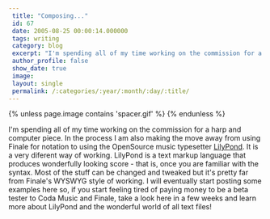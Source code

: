 ```yaml
---
 title: "Composing..."
 id: 67
 date: 2005-08-25 00:00:14.000000
 tags: writing
 category: blog
 excerpt: "I'm spending all of my time working on the commission for a harp and computer piece. In the process I am also making the move away from using Finale for notation to using the OpenSource music typesett..."
 author_profile: false
 show_date: true
 image: 
 layout: single
 permalink: /:categories/:year/:month/:day/:title/
---
```

{% unless page.image contains 'spacer.gif' %}
{% endunless %}

I'm spending all of my time working on the commission for a harp and computer piece. In the process I am also making the move away from using Finale for notation to using the OpenSource music typesetter <a href="http://lilypond.org/">LilyPond</a>. It is a very diferent way of working. LilyPond is a text markup language that produces wonderfully looking score - that is, once you are familiar with the syntax. Most of the stuff can be changed and tweaked but it's pretty far from Finale's WYSWYG style of working. I will eventually start posting some examples here so, if you start feeling tired of paying money to be a beta tester to Coda Music and Finale, take a look here in a few weeks and learn more about LilyPond and the wonderful world of all text files!
